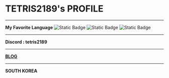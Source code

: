 # **TETRIS2189's PROFILE**
---
**My Favorite Language**
<img alt="Static Badge" src="https://img.shields.io/badge/cplusplus-00599C?logo=cplusplus&amp;logoColor=white&amp;color=00599C" /> <img alt="Static Badge" src="https://img.shields.io/badge/c-A8B9CC?logo=c&amp;logoColor=white&amp;color=A8B9CC" /> <img alt="Static Badge" src="https://img.shields.io/badge/python-3776AB?style=flat-square&amp;logo=python&amp;logoColor=white" />

---
**Discord : tetris2189**

---
**[BLOG](https://blog.naver.com/bpq71qjs)**

---
**SOUTH KOREA**

